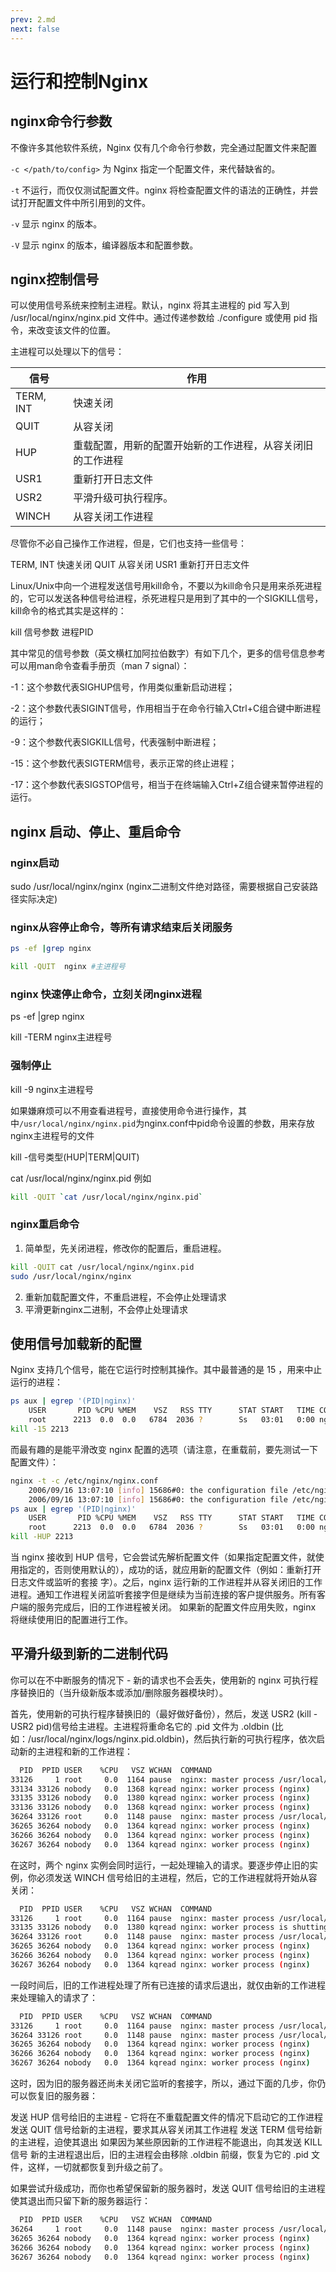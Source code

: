 ```yaml
---
prev: 2.md
next: false
---
```

# 运行和控制Nginx
## nginx命令行参数
不像许多其他软件系统，Nginx 仅有几个命令行参数，完全通过配置文件来配置

`-c </path/to/config>` 为 Nginx 指定一个配置文件，来代替缺省的。

`-t` 不运行，而仅仅测试配置文件。nginx 将检查配置文件的语法的正确性，并尝试打开配置文件中所引用到的文件。

`-v` 显示 nginx 的版本。

`-V` 显示 nginx 的版本，编译器版本和配置参数。
## nginx控制信号
可以使用信号系统来控制主进程。默认，nginx 将其主进程的 pid 写入到 /usr/local/nginx/nginx.pid 文件中。通过传递参数给 ./configure 或使用 pid 指令，来改变该文件的位置。

主进程可以处理以下的信号：

| 信号 | 作用 |
| ------ | ------ |
| TERM, INT | 快速关闭
| QUIT | 从容关闭
| HUP | 重载配置，用新的配置开始新的工作进程，从容关闭旧的工作进程
| USR1 | 重新打开日志文件
| USR2 | 平滑升级可执行程序。
| WINCH | 从容关闭工作进程
尽管你不必自己操作工作进程，但是，它们也支持一些信号：

TERM, INT	快速关闭
QUIT	从容关闭
USR1	重新打开日志文件

Linux/Unix中向一个进程发送信号用kill命令，不要以为kill命令只是用来杀死进程的，它可以发送各种信号给进程，杀死进程只是用到了其中的一个SIGKILL信号，kill命令的格式其实是这样的：

kill 信号参数 进程PID

其中常见的信号参数（英文横杠加阿拉伯数字）有如下几个，更多的信号信息参考可以用man命令查看手册页（man 7 signal）：

-1：这个参数代表SIGHUP信号，作用类似重新启动进程；

-2：这个参数代表SIGINT信号，作用相当于在命令行输入Ctrl+C组合键中断进程的运行；

-9：这个参数代表SIGKILL信号，代表强制中断进程；

-15：这个参数代表SIGTERM信号，表示正常的终止进程；

-17：这个参数代表SIGSTOP信号，相当于在终端输入Ctrl+Z组合键来暂停进程的运行。

## nginx 启动、停止、重启命令

### nginx启动

sudo /usr/local/nginx/nginx     (nginx二进制文件绝对路径，需要根据自己安装路径实际决定)

### nginx从容停止命令，等所有请求结束后关闭服务

```bash
ps -ef |grep nginx

kill -QUIT  nginx #主进程号
```

### nginx 快速停止命令，立刻关闭nginx进程

ps -ef |grep nginx

kill -TERM nginx主进程号 

### 强制停止

kill -9 nginx主进程号

如果嫌麻烦可以不用查看进程号，直接使用命令进行操作，其中`/usr/local/nginx/nginx.pid`为nginx.conf中pid命令设置的参数，用来存放nginx主进程号的文件

kill -信号类型(HUP|TERM|QUIT) 

cat /usr/local/nginx/nginx.pid 
例如
```bash
kill -QUIT `cat /usr/local/nginx/nginx.pid`
```
### nginx重启命令

1. 简单型，先关闭进程，修改你的配置后，重启进程。
```bash
kill -QUIT cat /usr/local/nginx/nginx.pid
sudo /usr/local/nginx/nginx
```
2. 重新加载配置文件，不重启进程，不会停止处理请求
3. 平滑更新nginx二进制，不会停止处理请求

## 使用信号加载新的配置
Nginx 支持几个信号，能在它运行时控制其操作。其中最普通的是 15 ，用来中止运行的进程：


```bash
ps aux | egrep '(PID|nginx)'
    USER       PID %CPU %MEM    VSZ   RSS TTY      STAT START   TIME COMMAND
    root      2213  0.0  0.0   6784  2036 ?        Ss   03:01   0:00 nginx: master process /usr/sbin/nginx -c /etc/nginx/nginx.conf
kill -15 2213
```
而最有趣的是能平滑改变 nginx 配置的选项（请注意，在重载前，要先测试一下配置文件）：

```bash
nginx -t -c /etc/nginx/nginx.conf
    2006/09/16 13:07:10 [info] 15686#0: the configuration file /etc/nginx/nginx.conf syntax is ok
    2006/09/16 13:07:10 [info] 15686#0: the configuration file /etc/nginx/nginx.conf was tested successfully
ps aux | egrep '(PID|nginx)'
    USER       PID %CPU %MEM    VSZ   RSS TTY      STAT START   TIME COMMAND
    root      2213  0.0  0.0   6784  2036 ?        Ss   03:01   0:00 nginx: master process /usr/sbin/nginx -c /etc/nginx/nginx.conf
kill -HUP 2213
```
当 nginx 接收到 HUP 信号，它会尝试先解析配置文件（如果指定配置文件，就使用指定的，否则使用默认的），成功的话，就应用新的配置文件（例如：重新打开日志文件或监听的套接 字）。之后，nginx 运行新的工作进程并从容关闭旧的工作进程。通知工作进程关闭监听套接字但是继续为当前连接的客户提供服务。所有客户端的服务完成后，旧的工作进程被关闭。 如果新的配置文件应用失败，nginx 将继续使用旧的配置进行工作。

 

## 平滑升级到新的二进制代码
你可以在不中断服务的情况下 - 新的请求也不会丢失，使用新的 nginx 可执行程序替换旧的（当升级新版本或添加/删除服务器模块时）。

首先，使用新的可执行程序替换旧的（最好做好备份），然后，发送 USR2 (kill -USR2 pid)信号给主进程。主进程将重命名它的 .pid 文件为 .oldbin (比如：/usr/local/nginx/logs/nginx.pid.oldbin)，然后执行新的可执行程序，依次启动新的主进程和新的工作进程：

```bash
  PID  PPID USER    %CPU   VSZ WCHAN  COMMAND
33126     1 root     0.0  1164 pause  nginx: master process /usr/local/nginx/sbin/nginx
33134 33126 nobody   0.0  1368 kqread nginx: worker process (nginx)
33135 33126 nobody   0.0  1380 kqread nginx: worker process (nginx)
33136 33126 nobody   0.0  1368 kqread nginx: worker process (nginx)
36264 33126 root     0.0  1148 pause  nginx: master process /usr/local/nginx/sbin/nginx
36265 36264 nobody   0.0  1364 kqread nginx: worker process (nginx)
36266 36264 nobody   0.0  1364 kqread nginx: worker process (nginx)
36267 36264 nobody   0.0  1364 kqread nginx: worker process (nginx)
```
在这时，两个 nginx 实例会同时运行，一起处理输入的请求。要逐步停止旧的实例，你必须发送 WINCH 信号给旧的主进程，然后，它的工作进程就将开始从容关闭：

```bash
  PID  PPID USER    %CPU   VSZ WCHAN  COMMAND
33126     1 root     0.0  1164 pause  nginx: master process /usr/local/nginx/sbin/nginx
33135 33126 nobody   0.0  1380 kqread nginx: worker process is shutting down (nginx)
36264 33126 root     0.0  1148 pause  nginx: master process /usr/local/nginx/sbin/nginx
36265 36264 nobody   0.0  1364 kqread nginx: worker process (nginx)
36266 36264 nobody   0.0  1364 kqread nginx: worker process (nginx)
36267 36264 nobody   0.0  1364 kqread nginx: worker process (nginx)
```
一段时间后，旧的工作进程处理了所有已连接的请求后退出，就仅由新的工作进程来处理输入的请求了：

```bash
  PID  PPID USER    %CPU   VSZ WCHAN  COMMAND
33126     1 root     0.0  1164 pause  nginx: master process /usr/local/nginx/sbin/nginx
36264 33126 root     0.0  1148 pause  nginx: master process /usr/local/nginx/sbin/nginx
36265 36264 nobody   0.0  1364 kqread nginx: worker process (nginx)
36266 36264 nobody   0.0  1364 kqread nginx: worker process (nginx)
36267 36264 nobody   0.0  1364 kqread nginx: worker process (nginx)
```
这时，因为旧的服务器还尚未关闭它监听的套接字，所以，通过下面的几步，你仍可以恢复旧的服务器：

发送 HUP 信号给旧的主进程 - 它将在不重载配置文件的情况下启动它的工作进程
发送 QUIT 信号给新的主进程，要求其从容关闭其工作进程
发送 TERM 信号给新的主进程，迫使其退出
如果因为某些原因新的工作进程不能退出，向其发送 KILL 信号
新的主进程退出后，旧的主进程会由移除 .oldbin 前缀，恢复为它的 .pid 文件，这样，一切就都恢复到升级之前了。

如果尝试升级成功，而你也希望保留新的服务器时，发送 QUIT 信号给旧的主进程使其退出而只留下新的服务器运行：

```bash
  PID  PPID USER    %CPU   VSZ WCHAN  COMMAND
36264     1 root     0.0  1148 pause  nginx: master process /usr/local/nginx/sbin/nginx
36265 36264 nobody   0.0  1364 kqread nginx: worker process (nginx)
36266 36264 nobody   0.0  1364 kqread nginx: worker process (nginx)
36267 36264 nobody   0.0  1364 kqread nginx: worker process (nginx)
```
